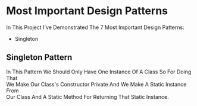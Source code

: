 <h1>Most Important Design Patterns</h1>

<p>In This Project I've Demonstrated The 7 Most Important Design Patterns:</p>

<ul>
	<li>Singleton</li>
</ul>

<h2>Singleton Pattern</h2>
<p>In This Pattern We Should Only Have One Instance Of A Class So For Doing That<br/> 
We Make Our Class's Constructor Private And We Make A Static Instance From <br/>Our Class And 
A Static Method For Returning That Static Instance.</p>